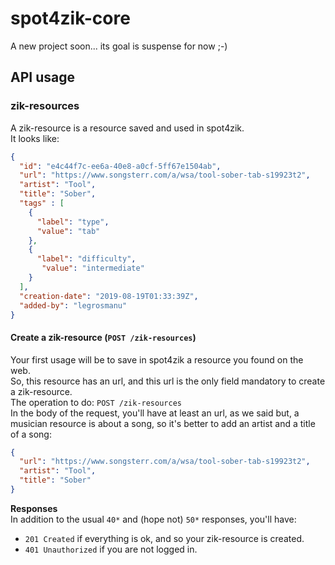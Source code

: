 # spot4zik-core

A new project soon... its goal is suspense for now ;-)

## API usage

### zik-resources

A zik-resource is a resource saved and used in spot4zik.  
It looks like:
```json
{
  "id": "e4c44f7c-ee6a-40e8-a0cf-5ff67e1504ab",
  "url": "https://www.songsterr.com/a/wsa/tool-sober-tab-s19923t2",
  "artist": "Tool",
  "title": "Sober",
  "tags" : [
    {
      "label": "type",
      "value": "tab"
    },
    {
      "label": "difficulty",
       "value": "intermediate"
    }
  ],
  "creation-date": "2019-08-19T01:33:39Z",
  "added-by": "legrosmanu"
}
```

#### Create a zik-resource (`POST /zik-resources`)

Your first usage will be to save in spot4zik a resource you found on the web.  
So, this resource has an url, and this url is the only field mandatory to create a zik-resource.  
The operation to do: `POST /zik-resources`  
In the body of the request, you'll have at least an url, as we said but, a musician resource is about a song, so it's better to add an artist and a title of a song:
```json
{
  "url": "https://www.songsterr.com/a/wsa/tool-sober-tab-s19923t2",
  "artist": "Tool",
  "title": "Sober"
}
```

**Responses**    
In addition to the usual `40*` and (hope not) `50*` responses, you'll have:  
 
- `201 Created` if everything is ok, and so your zik-resource is created.
- `401 Unauthorized` if you are not logged in.